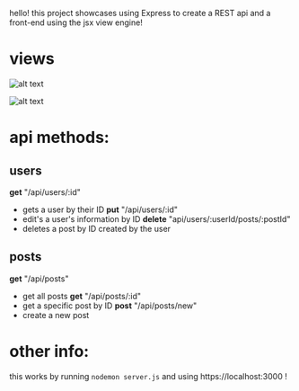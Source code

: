 hello! this project showcases using Express to create a REST api and a front-end using the jsx view engine!

# views

![alt text](http://github-readme-imgs/home.png)

![alt text](http://github-readme-imgs/profile.png)

# api methods:

## users

**get** "/api/users/:id"

- gets a user by their ID
  **put** "/api/users/:id"
- edit's a user's information by ID
  **delete** "api/users/:userId/posts/:postId"
- deletes a post by ID created by the user

## posts

**get** "/api/posts"

- get all posts
  **get** "/api/posts/:id"
- get a specific post by ID
  **post** "/api/posts/new"
- create a new post

# other info:

this works by running `nodemon server.js` and using https://localhost:3000 !
